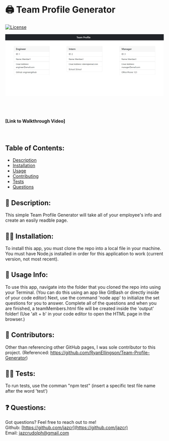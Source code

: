 
# :printer: Team Profile Generator

[![License](https://img.shields.io/badge/License-MIT%20-blue.svg)](https://opensource.org/licenses/Unlicense)

![Screenshot of HTML page](https://github.com/jazcr/Team-Profile-Generator/blob/3f343f5bc18a663df2db3c229943035ad43bab3f/assets/SS.JPG)

<br>  
<br> 

#### [Link to Walkthrough Video]
<br>

## Table of Contents: 
*  [Description](#scroll-description)
*  [Installation](#man_mechanic-installation)
*  [Usage](#book-usage-info)
*  [Contributing](#couple-contributors)
*  [Tests](#woman_scientist-tests)
*  [Questions](#-questions)



## :scroll: Description: 

This simple Team Profile Generator will take all of your employee's info and create an easily readble page. 


## :man_mechanic: Installation:

To install this app, you must clone the repo into a local file in your machine. You must have Node.js installed in order for this application to work (current version, not most recent). 


## :book: Usage Info:

To use this app, navigate into the folder that you cloned the repo into using your Terminal. (You can do this using an app like GitBash or directly inside of your code editor) Next, use the command 'node app' to initialize the set questions for you to answer. Complete all of the questions and when you are finished, a teamMembers.html file will be created inside the 'output' folder! (Use 'alt + b' in your code editor to open the HTML page in the browser.)


## :couple: Contributors:

Other than referencing other GitHub pages, I was sole contributor to this project. (Referenced: https://github.com/RyanEllingson/Team-Profile-Generator)


## :woman_scientist: Tests:

To run tests, use the comman "npm test" (insert a specific test file name after the word 'test')


## ❓ Questions:

Got questions? Feel free to reach out to me!<br>
Github: [https://github.com/jazcr](https://github.com/jazcr)<br>
Email: [jazcrudolph@gmail.com](jazcrudolph@gmail.com)


